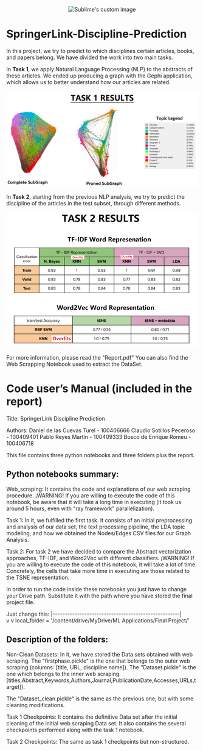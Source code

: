 
<p align="center">
  <img src="https://imgr.search.brave.com/hxFls3wUsjG3x2OhDpytyNlC3LY1OSA2mN7IwcOTWfA/fit/698/200/ce/1/aHR0cDovL3MzLmFt/YXpvbmF3cy5jb20v/bGliYXBwcy9hY2Nv/dW50cy80MjM1My9p/bWFnZXMvU3ByaW5n/ZXJMaW5rLmpwZw" alt="Sublime's custom image"/>
</p>

# SpringerLink-Discipline-Prediction
In this project, we try to predict to which disciplines certain articles, books, and papers belong.  We have divided the work into two main tasks.  

In <b>Task 1</b>, we apply Natural Language Processing (NLP) to the abstracts of these articles. 
We ended up producing a graph with the Gephi application, which allows us to better understand how our articles are related.  

![alt-txt](https://github.com/claudio-sotillos/SpringerLink-Discipline-Prediction/blob/main/imgs/t1_r.png?raw=true)

In <b>Task 2</b>, starting from the previous NLP analysis, we try to predict the discipline of the articles in the test subset, through different methods.  

![alt-txt](https://github.com/claudio-sotillos/SpringerLink-Discipline-Prediction/blob/main/imgs/t2_r.png?raw=true)

For more information, please read the "Report.pdf"
You can also find the Web Scrapping Notebook used to extract the DataSet.






# Code user’s Manual (included in the report)


Title:  SpringerLink Discipline Prediction

Authors:
Daniel de las Cuevas Turel - 100406666
Claudio Sotillos Peceroso -  100409401
Pablo Reyes Martín -  100409333
Bosco de Enrique Romeu - 100406718


This file contains three python notebooks and three folders plus the report. 

## Python notebooks summary:

 Web_scraping: It contains the code and explanations of our web scraping procedure.  ¡WARNING! If you are willing to execute the code of this notebook, be aware that it will take a long time in executing (it took us around 5 hours, even with "ray framework" parallelization).

Task 1: In it, we fulfilled the first task. It consists of an initial preprocessing and analysis of our data set, the text processing pipeline, the LDA topic modeling, and how we obtained the Nodes/Edges CSV files for our Graph Analysis. 

Task 2: For task 2 we have decided to compare the Abstract vectorization approaches, TF-IDF, and Word2Vec with different classifiers. ¡WARNING! If you are willing to execute the code of this notebook, it will take a lot of time. Concretely, the cells that take more time in executing are those related to the TSNE representation.
 
In order to run the code inside these notebooks you just have to change your Drive path. 
Substitute it with the path where you have stored the final project file.

Just change this:  |----------------------------------------------------|             
		     v				                     v
      local_folder = '/content/drive/MyDrive/ML Applications/Final Project/'

## Description of the folders:

Non-Clean Datasets: In it, we have stored the Data sets obtained with web scraping. The "firstphase.pickle" is the one that belongs to the outer web scraping (columns: [title, URL, discipline name]). The "Dataset.pickle" is the one which belongs to the inner web scraping  	  	 [titles,Abstract,Keywords,Authors,Journal,PublicationDate,Accesses,URLs,target]).

The "Dataset_clean.pickle" is the same as the previous one, but with some cleaning modifications. 

Task 1 Checkpoints: It contains the definitive Data set after the initial cleaning of the initial web scraping Data set. It also contains the several checkpoints performed along with the task 1 notebook.

Task 2 Checkpoints: The same as task 1 checkpoints but non-structured.

